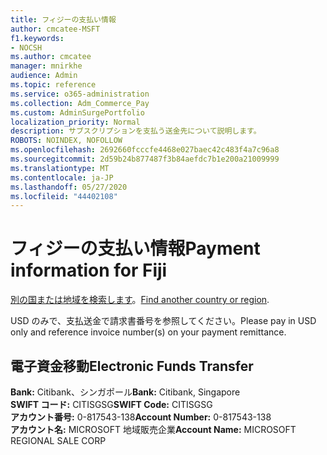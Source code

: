 ```yaml
---
title: フィジーの支払い情報
author: cmcatee-MSFT
f1.keywords:
- NOCSH
ms.author: cmcatee
manager: mnirkhe
audience: Admin
ms.topic: reference
ms.service: o365-administration
ms.collection: Adm_Commerce_Pay
ms.custom: AdminSurgePortfolio
localization_priority: Normal
description: サブスクリプションを支払う送金先について説明します。
ROBOTS: NOINDEX, NOFOLLOW
ms.openlocfilehash: 2692660fcccfe4468e027baec42c483f4a7c96a8
ms.sourcegitcommit: 2d59b24b877487f3b84aefdc7b1e200a21009999
ms.translationtype: MT
ms.contentlocale: ja-JP
ms.lasthandoff: 05/27/2020
ms.locfileid: "44402108"
---
```

# <a name="payment-information-for-fiji"></a><span data-ttu-id="9bcc1-103">フィジーの支払い情報</span><span class="sxs-lookup"><span data-stu-id="9bcc1-103">Payment information for Fiji</span></span>

<span data-ttu-id="9bcc1-104">[別の国または地域を検索します](../billing-and-payments/pay-for-your-subscription.md)。</span><span class="sxs-lookup"><span data-stu-id="9bcc1-104">[Find another country or region](../billing-and-payments/pay-for-your-subscription.md).</span></span>

<span data-ttu-id="9bcc1-105">USD のみで、支払送金で請求書番号を参照してください。</span><span class="sxs-lookup"><span data-stu-id="9bcc1-105">Please pay in USD only and reference invoice number(s) on your payment remittance.</span></span>

## <a name="electronic-funds-transfer"></a><span data-ttu-id="9bcc1-106">電子資金移動</span><span class="sxs-lookup"><span data-stu-id="9bcc1-106">Electronic Funds Transfer</span></span>

<span data-ttu-id="9bcc1-107">**Bank:** Citibank、シンガポール</span><span class="sxs-lookup"><span data-stu-id="9bcc1-107">**Bank:** Citibank, Singapore</span></span>  
<span data-ttu-id="9bcc1-108">**SWIFT コード:** CITISGSG</span><span class="sxs-lookup"><span data-stu-id="9bcc1-108">**SWIFT Code:** CITISGSG</span></span>  
<span data-ttu-id="9bcc1-109">**アカウント番号:** 0-817543-138</span><span class="sxs-lookup"><span data-stu-id="9bcc1-109">**Account Number:** 0-817543-138</span></span>  
<span data-ttu-id="9bcc1-110">**アカウント名:** MICROSOFT 地域販売企業</span><span class="sxs-lookup"><span data-stu-id="9bcc1-110">**Account Name:** MICROSOFT REGIONAL SALE CORP</span></span>  